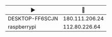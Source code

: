 |:arrow_forward:|:house_with_garden:|
|---------------|-------------------|
|DESKTOP-FF6SCJN|180.111.206.24     |
|raspberrypi    |112.80.226.64      |
